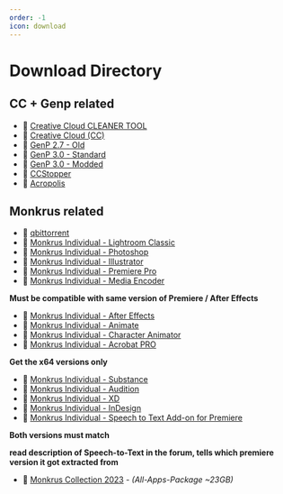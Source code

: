 ```yaml
---
order: -1
icon: download
---
```


<!-- Links  -->
[5]: https://www.reddit.com/r/GenP/comments/yao439/update_compatibility_list_2023_creative_suite/

[8]: https://www.reddit.com/r/GenP/comments/mt9m4f/adobe_home_screen_fix_402

[9]: https://github.com/eaaasun/CCStopper/releases
[10]: https://helpx.adobe.com/creative-cloud/kb/cc-cleaner-tool-installation-problems.html
[11]: https://creativecloud.adobe.com/apps/download/creative-cloud
[12]: https://www.mediafire.com/file/3lpsrxiz47mlhu2/Adobe-GenP-2.7.zip/file
[13]: https://www.revouninstaller.com/

[15]: https://w14.monkrus.ws/search?q=Adobe+Lightroom+Classic&max-results=20&by-date=true

[17]: https://www.qbittorrent.org/download.php
[18]: https://w14.monkrus.ws/search?q=Adobe+Photoshop&max-results=20&by-date=true
[19]: https://w14.monkrus.ws/search?q=Adobe+Illustrator&max-results=20&by-date=true
[20]: https://w14.monkrus.ws/search?q=Adobe+Premiere+Pro&max-results=20&by-date=true
[21]: https://w14.monkrus.ws/search?q=Adobe+After+Effects&max-results=20&by-date=true
[22]: https://w14.monkrus.ws/search?q=Adobe+Animate&max-results=20&by-date=true
[23]: https://w14.monkrus.ws/search?q=Adobe+Character+Animator&max-results=20&by-date=true
[24]: https://w14.monkrus.ws/search?q=Adobe+Acrobat+Pro&max-results=20&by-date=true
[25]: https://w14.monkrus.ws/search?q=Adobe+Substance&max-results=20&by-date=true
[26]: https://w14.monkrus.ws/search?q=Adobe+Audition&max-results=20&by-date=true
[27]: https://w14.monkrus.ws/search?q=Adobe+XD&max-results=20&by-date=true
[28]: https://w14.monkrus.ws/search?q=Adobe+InDesign&max-results=20&by-date=true
[29]: https://w14.monkrus.ws/search?q=Adobe+Speech+to+Text&max-results=20&by-date=true
[30]: https://w14.monkrus.ws/search?q=Adobe+Master+Collection+2023&max-results=20&by-date=true
[31]: https://w14.monkrus.ws/search?q=Adobe+Media+Encoder&max-results=20&by-date=true
[32]: https://www.mediafire.com/file/jr0jqeynr4h21f9/Adobe_GenP_3.0.zip/file
[33]: https://www.mediafire.com/file/ipp9gj15xzty1uw/GenP_3.0_Release.zip/file
[34]: https://www.mediafire.com/file/re7hbvq8bbxmep1/Acropolis_V1.6.zip/file

<!-- Links End Main content Start -->

# Download Directory

## CC + Genp related

- 🔗 [Creative Cloud CLEANER TOOL][10]
- 🔗 [Creative Cloud (CC)][11]
- 🔗 [GenP 2.7 - Old][12]
- 🔗 [GenP 3.0 - Standard][32]
- 🔗 [GenP 3.0 - Modded][33]
- 🔗 [CCStopper][9]
- 🔗 [Acropolis][34]

## Monkrus related

- 🔗 [qbittorrent][17]
- 🔗 [Monkrus Individual - Lightroom Classic][15]
- 🔗 [Monkrus Individual - Photoshop][18]
- 🔗 [Monkrus Individual - Illustrator][19]
- 🔗 [Monkrus Individual - Premiere Pro][20]
- 🔗 [Monkrus Individual - Media Encoder][31]

**Must be compatible with same version of Premiere / After Effects**

- 🔗 [Monkrus Individual - After Effects][21]
- 🔗 [Monkrus Individual - Animate][22]
- 🔗 [Monkrus Individual - Character Animator][23]
- 🔗 [Monkrus Individual - Acrobat PRO][24]

**Get the x64 versions only**

- 🔗 [Monkrus Individual - Substance][25]
- 🔗 [Monkrus Individual - Audition][26]
- 🔗 [Monkrus Individual - XD][27]
- 🔗 [Monkrus Individual - InDesign][28]
- 🔗 [Monkrus Individual - Speech to Text Add-on for Premiere][29]

**Both versions must match**

**read description of Speech-to-Text in the forum, tells which premiere version it got extracted from**

- 🔗 [Monkrus Collection 2023][30] - *(All-Apps-Package ~23GB)*